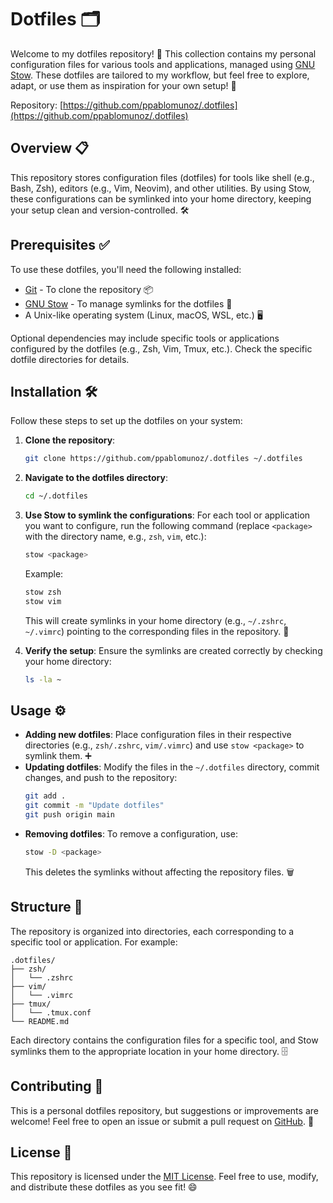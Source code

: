 # Dotfiles 🗂️

Welcome to my dotfiles repository! 🎉 This collection contains my personal configuration files for various tools and applications, managed using [GNU Stow](https://www.gnu.org/software/stow/). These dotfiles are tailored to my workflow, but feel free to explore, adapt, or use them as inspiration for your own setup! 🚀

Repository: [https://github.com/ppablomunoz/.dotfiles](https://github.com/ppablomunoz/.dotfiles)

## Overview 📋

This repository stores configuration files (dotfiles) for tools like shell (e.g., Bash, Zsh), editors (e.g., Vim, Neovim), and other utilities. By using Stow, these configurations can be symlinked into your home directory, keeping your setup clean and version-controlled. 🛠️

## Prerequisites ✅

To use these dotfiles, you'll need the following installed:

- [Git](https://git-scm.com/) - To clone the repository 📦
- [GNU Stow](https://www.gnu.org/software/stow/) - To manage symlinks for the dotfiles 🔗
- A Unix-like operating system (Linux, macOS, WSL, etc.) 🖥️

Optional dependencies may include specific tools or applications configured by the dotfiles (e.g., Zsh, Vim, Tmux, etc.). Check the specific dotfile directories for details.

## Installation 🛠️

Follow these steps to set up the dotfiles on your system:

1. **Clone the repository**:
   ```bash
   git clone https://github.com/ppablomunoz/.dotfiles ~/.dotfiles
   ```

2. **Navigate to the dotfiles directory**:
   ```bash
   cd ~/.dotfiles
   ```

3. **Use Stow to symlink the configurations**:
   For each tool or application you want to configure, run the following command (replace `<package>` with the directory name, e.g., `zsh`, `vim`, etc.):
   ```bash
   stow <package>
   ```

   Example:
   ```bash
   stow zsh
   stow vim
   ```

   This will create symlinks in your home directory (e.g., `~/.zshrc`, `~/.vimrc`) pointing to the corresponding files in the repository. 🔗

4. **Verify the setup**:
   Ensure the symlinks are created correctly by checking your home directory:
   ```bash
   ls -la ~
   ```

## Usage ⚙️

- **Adding new dotfiles**: Place configuration files in their respective directories (e.g., `zsh/.zshrc`, `vim/.vimrc`) and use `stow <package>` to symlink them. ➕
- **Updating dotfiles**: Modify the files in the `~/.dotfiles` directory, commit changes, and push to the repository:
   ```bash
   git add .
   git commit -m "Update dotfiles"
   git push origin main
   ```
- **Removing dotfiles**: To remove a configuration, use:
   ```bash
   stow -D <package>
   ```
   This deletes the symlinks without affecting the repository files. 🗑️

## Structure 📂

The repository is organized into directories, each corresponding to a specific tool or application. For example:

```
.dotfiles/
├── zsh/
│   └── .zshrc
├── vim/
│   └── .vimrc
├── tmux/
│   └── .tmux.conf
└── README.md
```

Each directory contains the configuration files for a specific tool, and Stow symlinks them to the appropriate location in your home directory. 🗄️

## Contributing 🤝

This is a personal dotfiles repository, but suggestions or improvements are welcome! Feel free to open an issue or submit a pull request on [GitHub](https://github.com/ppablomunoz/.dotfiles). 🌟

## License 📜

This repository is licensed under the [MIT License](LICENSE). Feel free to use, modify, and distribute these dotfiles as you see fit! 😄
